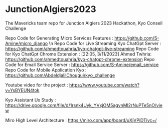 # JunctionAlgiers2023
The Mavericks team repo for Junction Algiers 2023 Hackathon, Kyo Conseil Challenge


Repo Code for Generating Micro Services Features : https://github.com/S-Amine/micro_django \n
Repo Code for Live Streaming Kyo ChatGpt Server : https://github.com/ahmedtouahria/kyo-chatgpt-live-streaming
Repo Code for Kyo ChatGpt Chrome Extension : [22:05, 3/11/2023] Ahmed Twhria: https://github.com/ahmedtouahria/kyo-chatgpt-chrome-extension
Repo Code for Email Service Server : https://github.com/S-Amine/email_service
Repo Code for Mobile Application Kyo : https://github.com/AbdeldjalilChougui/kyo_challenge

Youtube video for the project : https://www.youtube.com/watch?v=YsBYEUN4tok

Kyo Assistant Ux Study : https://drive.google.com/file/d/1rsnk4Uyk_YVxjOM5agvnMl2rNuPTe5nO/view

Miro High Level Architecture : https://miro.com/app/board/uXjVPiDTivc=/
